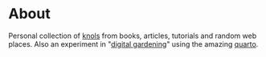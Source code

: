 # About

Personal collection of [knols](https://en.wikipedia.org/wiki/Knol) from books, articles, tutorials and random web places. Also an experiment in "[digital gardening](https://lyz-code.github.io/blue-book/digital_garden/)" using the amazing [quarto](https://quarto.org/).
